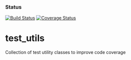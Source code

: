 ### Status
[![Build Status](https://travis-ci.org/MBirkmann/test_utils.png)](https://travis-ci.org/MBirkmann/test_utils)
[![Coverage Status](https://coveralls.io/repos/github/MBirkmann/test_utils/badge.svg?branch=master)](https://coveralls.io/github/MBirkmann/test_utils?branch=master)

# test_utils
Collection of test utility classes to improve code coverage
